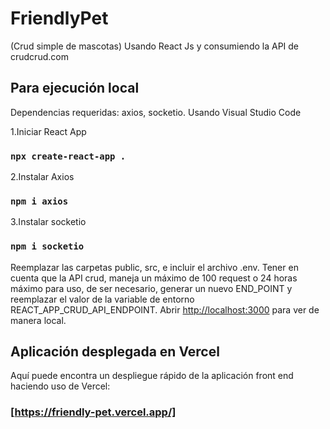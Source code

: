 # FriendlyPet
(Crud simple de mascotas)
Usando React Js y consumiendo la API de crudcrud.com

## Para ejecución local

Dependencias requeridas: axios, socketio. 
Usando Visual Studio Code 

1.Iniciar React App

### `npx create-react-app .`

2.Instalar Axios

### `npm i axios`

3.Instalar socketio

### `npm i socketio`

Reemplazar las carpetas public, src, e incluir el archivo .env. 
Tener en cuenta que la API crud, maneja un máximo de 100 request o 24 horas máximo para uso, de ser necesario, generar un nuevo END_POINT y reemplazar el valor de la variable de entorno REACT_APP_CRUD_API_ENDPOINT.
Abrir [http://localhost:3000](http://localhost:3000) para ver de manera local.

## Aplicación desplegada en Vercel

Aquí puede encontra un despliegue rápido de la aplicación front end haciendo uso de Vercel:

### [https://friendly-pet.vercel.app/]
